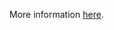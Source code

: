 More information [here](https://docs.prismacloud.io/en/enterprise-edition/policy-reference/azure-policies/azure-networking-policies/bc-azr-networking-8).

